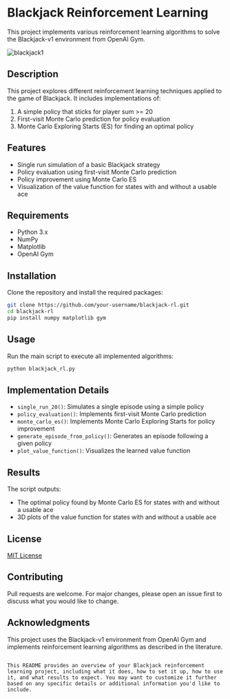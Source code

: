 # Blackjack Reinforcement Learning

This project implements various reinforcement learning algorithms to solve the Blackjack-v1 environment from OpenAI Gym.

![blackjack1](https://github.com/user-attachments/assets/9852fd7d-d26d-4248-b8e2-569921ffc0c6)

## Description

This project explores different reinforcement learning techniques applied to the game of Blackjack. It includes implementations of:

1. A simple policy that sticks for player sum >= 20
2. First-visit Monte Carlo prediction for policy evaluation
3. Monte Carlo Exploring Starts (ES) for finding an optimal policy

## Features

- Single run simulation of a basic Blackjack strategy
- Policy evaluation using first-visit Monte Carlo prediction
- Policy improvement using Monte Carlo ES
- Visualization of the value function for states with and without a usable ace

## Requirements

- Python 3.x
- NumPy
- Matplotlib
- OpenAI Gym

## Installation

Clone the repository and install the required packages:

```bash
git clone https://github.com/your-username/blackjack-rl.git
cd blackjack-rl
pip install numpy matplotlib gym
```

## Usage

Run the main script to execute all implemented algorithms:

```bash
python blackjack_rl.py
```

## Implementation Details

- `single_run_20()`: Simulates a single episode using a simple policy
- `policy_evaluation()`: Implements first-visit Monte Carlo prediction
- `monte_carlo_es()`: Implements Monte Carlo Exploring Starts for policy improvement
- `generate_episode_from_policy()`: Generates an episode following a given policy
- `plot_value_function()`: Visualizes the learned value function

## Results

The script outputs:
- The optimal policy found by Monte Carlo ES for states with and without a usable ace
- 3D plots of the value function for states with and without a usable ace

## License

[MIT License](https://opensource.org/licenses/MIT)

## Contributing

Pull requests are welcome. For major changes, please open an issue first to discuss what you would like to change.

## Acknowledgments

This project uses the Blackjack-v1 environment from OpenAI Gym and implements reinforcement learning algorithms as described in the literature.
```

This README provides an overview of your Blackjack reinforcement learning project, including what it does, how to set it up, how to use it, and what results to expect. You may want to customize it further based on any specific details or additional information you'd like to include.
